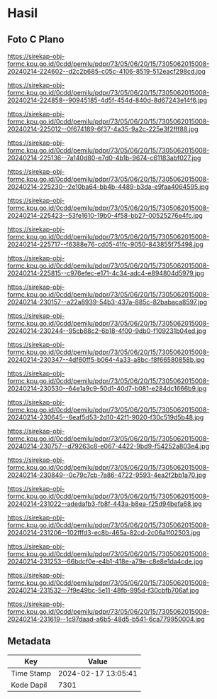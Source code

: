 # Hasil

## Foto C Plano

https://sirekap-obj-formc.kpu.go.id/0cdd/pemilu/pdpr/73/05/06/20/15/7305062015008-20240214-224602--d2c2b685-c05c-4106-8519-512eacf298cd.jpg

https://sirekap-obj-formc.kpu.go.id/0cdd/pemilu/pdpr/73/05/06/20/15/7305062015008-20240214-224858--90945185-4d5f-454d-840d-8d67243e14f6.jpg

https://sirekap-obj-formc.kpu.go.id/0cdd/pemilu/pdpr/73/05/06/20/15/7305062015008-20240214-225012--0f674189-6f37-4a35-9a2c-225e3f2fff88.jpg

https://sirekap-obj-formc.kpu.go.id/0cdd/pemilu/pdpr/73/05/06/20/15/7305062015008-20240214-225136--7a140d80-e7d0-4b1b-9674-c61183abf027.jpg

https://sirekap-obj-formc.kpu.go.id/0cdd/pemilu/pdpr/73/05/06/20/15/7305062015008-20240214-225230--2e10ba64-bb4b-4489-b3da-e9faa4064595.jpg

https://sirekap-obj-formc.kpu.go.id/0cdd/pemilu/pdpr/73/05/06/20/15/7305062015008-20240214-225423--53fe1610-19b0-4f58-bb27-00525276e4fc.jpg

https://sirekap-obj-formc.kpu.go.id/0cdd/pemilu/pdpr/73/05/06/20/15/7305062015008-20240214-225717--f6388e76-cd05-41fc-9050-843855f75498.jpg

https://sirekap-obj-formc.kpu.go.id/0cdd/pemilu/pdpr/73/05/06/20/15/7305062015008-20240214-225815--c976efec-e171-4c34-adc4-e894804d5979.jpg

https://sirekap-obj-formc.kpu.go.id/0cdd/pemilu/pdpr/73/05/06/20/15/7305062015008-20240214-230157--a22a8939-54b3-437a-885c-82babaca8597.jpg

https://sirekap-obj-formc.kpu.go.id/0cdd/pemilu/pdpr/73/05/06/20/15/7305062015008-20240214-230244--95cb88c2-6b18-4f00-9db0-f109231b04ed.jpg

https://sirekap-obj-formc.kpu.go.id/0cdd/pemilu/pdpr/73/05/06/20/15/7305062015008-20240214-230347--4df60ff5-b064-4a33-a8bc-f8f66580858b.jpg

https://sirekap-obj-formc.kpu.go.id/0cdd/pemilu/pdpr/73/05/06/20/15/7305062015008-20240214-230530--64e1a9c9-50d1-40d7-b081-e284dc1666b9.jpg

https://sirekap-obj-formc.kpu.go.id/0cdd/pemilu/pdpr/73/05/06/20/15/7305062015008-20240214-230645--6eaf5d53-2d10-42f1-9020-f30c519d5b48.jpg

https://sirekap-obj-formc.kpu.go.id/0cdd/pemilu/pdpr/73/05/06/20/15/7305062015008-20240214-230757--d79263c8-e067-4422-9bd9-f54252a803e4.jpg

https://sirekap-obj-formc.kpu.go.id/0cdd/pemilu/pdpr/73/05/06/20/15/7305062015008-20240214-230849--0c79c7cb-7a86-4722-9593-4ea2f2bb1a70.jpg

https://sirekap-obj-formc.kpu.go.id/0cdd/pemilu/pdpr/73/05/06/20/15/7305062015008-20240214-231022--adedafb3-fb8f-443a-b8ea-f25d94befa68.jpg

https://sirekap-obj-formc.kpu.go.id/0cdd/pemilu/pdpr/73/05/06/20/15/7305062015008-20240214-231206--102fffd3-ec8b-465a-82cd-2c06a1f02503.jpg

https://sirekap-obj-formc.kpu.go.id/0cdd/pemilu/pdpr/73/05/06/20/15/7305062015008-20240214-231253--66bdcf0e-e4b1-418e-a79e-c8e8e1da4cde.jpg

https://sirekap-obj-formc.kpu.go.id/0cdd/pemilu/pdpr/73/05/06/20/15/7305062015008-20240214-231532--7f9e49bc-5e11-48fb-995d-f30cbfb706af.jpg

https://sirekap-obj-formc.kpu.go.id/0cdd/pemilu/pdpr/73/05/06/20/15/7305062015008-20240214-231619--1c97daad-a6b5-48d5-b541-6ca779950004.jpg


## Metadata

| Key        | Value               |
| ---------- | ------------------- |
| Time Stamp | 2024-02-17 13:05:41 |
| Kode Dapil | 7301                |



